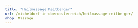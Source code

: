 ```yaml
---
title: "Heilmassage Reitberger"
url: /micheldorf-in-oberoesterreich/heilmassage-reitberger/
shop: Massage
---
```

